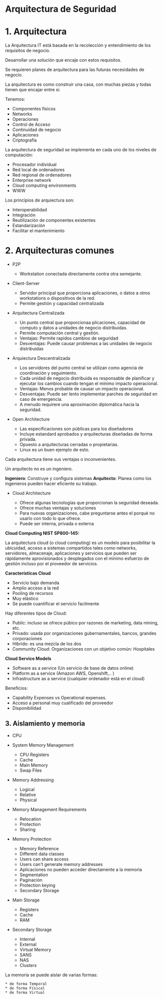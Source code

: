 # Arquitectura de Seguridad

# 1. Arquitectura

La Arquitectura IT está basada en la recolección y entendimiento de los requisitos de negocio.

Desarrollar una solución que encaje con estos requisitos.

Se requieren planes de arquitectura para las futuras necesidades de negocio.

La arquitectura es como construir una casa, con muchas piezas y todas tienen que encajar entre sí.

Tenemos:

- Componentes físicos
- Networks
- Operaciones
- Control de Acceso
- Continuidad de negocio
- Aplicaciones
- Criptografía

La arquitectura de seguridad se implementa en cada uno de los niveles de computación:

- Procesador individual
- Red local de ordenadores
- Red regional de ordenadores
- Enterprise network
- Cloud computing environments
- WWW

Los principios de arquiectura son:

- Interoperabilidad
- Integración
- Reutilización de componentes existentes
- Estandarización
- Facilitar el mantenimiento

# 2. Arquitecturas comunes

- P2P

    * Workstation conectada directamente contra otra semejante.

- Client-Server

    * Servidor principal que proporciona aplicaciones, o datos a otros workstations o dispositivos de la red.
    * Permite gestión y capacidad centralizada

- Arquitectura Centralizada

    * Un punto central que proporcionaa plicaciones, capacidad de computo y datos a unidades de negocio distribuidas.
    * Permite computación central y gestión.
    * Ventajas: Permite rapidos cambios de seguridad
    * Desventajas: Puede causar problemas a las unidades de negocio distribuidas

- Arquiectura Descentralizada

    * Los servidores del punto central se utilizan como agencia de coordinación y seguimiento.
    * Cada unidad de negocio distribuida es responsable de planificar y ejecutar los cambios cuando tengan el mínimo impacto operacional.
    * Ventajas: Menos probable de causar un impacto operacional.
    * Desventajas: Puede ser lento implementar parches de seguridad en caso de emergencia.
    * A menudo requirere una aproximación diplomática hacia la seguridad.

- Open Architecture

    * Las especificaciones son públicas para los diseñadores
    * Incluye estandard aprobados y arquitecturas diseñadas de forma privada.
    * Opuesto a arquitecturas cerradas o propietarias.
    * Linux es un buen ejemplo de esto.

Cada arquitectura tiene sus ventajas o inconvenientes.

Un arquitecto no es un ingeniero.

__Ingeniero__: Construye y configura sistemas
__Arquitecto__: Planea como los ingenieros pueden hacer eficiente su trabajo.

- Cloud Architecture

    * Ofrece algunas tecnologías que proporcionan la seguridad deseada.
    * Ofrece muchas ventajas y soluciones
    * Para nuevas organizaciones, cabe preguntarse antes el porqué no usarlo con todo lo que ofrece.
    * Puede ser interna, privada o externa

__Cloud Computing NIST SP800-145:__

La arquitectura cloud (o cloud computing) es un modelo para posibilitar la ubicuidad, acceso a sistemas compartidos tales como networks, servidores, almacenaje, aplicaciones y servicios que pueden ser rápidamente aprovisionados y desplegados con el mínimo esfuerzo de gestión incluso por el proveedor de servicios.

__Características Cloud__

- Servicio bajo demanda
- Amplio acceso a la red
- Pooling de recursos
- Muy elástico
- Se puede cuantificar el servicio facilmente

Hay diferentes tipos de Cloud:

- Public: incluso se ofrece púbico por razones de marketing, data mining, etc.
- Privado: usada por organizaciones gubernamentales, bancos, grandes corporaciones
- Híbrido: es una mezcla de los dos
- Community Cloud: Organizaciones con un objetivo común: Hospitales

__Cloud Service Models__

- Software as a service (Un servicio de base de datos online)
- Platform as a service (Amazon AWS, Openshift,.. )
- Infrastructure as a service (cualquier ordenador está en el cloud)

Beneficios:

- Capability Expenses vs Operational expenses.
- Acceso a personal muy cualificado del proveedor
- Disponibilidad

## 3. Aislamiento y memoria

- CPU
- System Memory Management
    * CPU Registers
    * Cache
    * Main Memory
    * Swap Files
- Memory Addressing
    * Logical
    * Relative
    * Physical
- Memory Management Requirements
    * Relocation
    * Protection
    * Sharing
- Memory Protection
    * Memory Reference
    * Different data classes
    * Users can share access
    * Users can't generate memory addresses
    * Aplicaciones no pueden acceder directamente a la memoria
    * Segmentation
    * Paginación
    * Protection keying
    * Secondary Storage

- Main Storage
    * Registers
    * Cache
    * RAM
- Secondary Storage
    * Internal
    * External
    * Virtual Memory
    * SANS
    * NAS
    * Clusters

La memoria se puede aislar de varias formas:

    * de forma Temporal
    * de forma Físical
    * de forma Virtual







